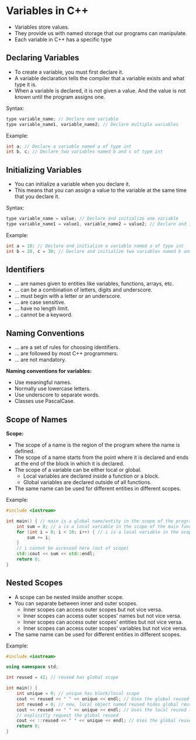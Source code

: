 # Variables in C++

- Variables store values.
- They provide us with named storage that our programs can manipulate.
- Each variable in C++ has a specific type

## Declaring Variables

- To create a variable, you must first declare it.
- A variable declaration tells the compiler that a variable exists and what type it is.
- When a variable is declared, it is not given a value. And the value is not known until the program assigns one.

Syntax:
```cpp
type variable_name; // Declare one variable
type variable_name1, variable_name2; // Declare multiple variables
```

Example:
```cpp
int a; // Declare a variable named a of type int
int b, c; // Declare two variables named b and c of type int
```

## Initializing Variables

- You can initialize a variable when you declare it.
- This means that you can assign a value to the variable at the same time that you declare it.

Syntax:
```cpp
type variable_name = value; // Declare and initialize one variable
type variable_name1 = value1, variable_name2 = value2; // Declare and initialize multiple variables
```

Example:
```cpp
int a = 10; // Declare and initialize a variable named a of type int
int b = 20, c = 30; // Declare and initialize two variables named b and c of type int
```

## Identifiers

- ... are names given to entities like variables, functions, arrays, etc.
- ... can be a combination of letters, digits and underscore.
- ... must begin with a letter or an underscore.
- ... are case sensitive.
- ... have no length limit.
- ... cannot be a keyword.

## Naming Conventions

- ... are a set of rules for choosing identifiers.
- ... are followed by most C++ programmers.
- ... are not mandatory.

**Naming conventions for variables:**
- Use meaningful names.
- Normally use lowercase letters.
- Use underscore to separate words.
- Classes use PascalCase.


## Scope of Names

**Scope:**
- The scope of a name is the region of the program where the name is defined.
- The scope of a name starts from the point where it is declared and ends at the end of the block in which it is declared.
- The scope of a variable can be either local or global.
  - Local variables are declared inside a function or a block.
  - Global variables are declared outside of all functions.
- The same name can be used for different entities in different scopes.

Example:
```cpp
#include <iostream>

int main() { // main is a global name/entity in the scope of the program
    int sum = 0; // a is a local variable in the scope of the main function
    for (int i = 0; i < 10; i++) { // i is a local variable in the scope of the for loop
        sum += i;
    }
    // i cannot be accessed here (out of scope)
    std::cout << sum << std::endl;
    return 0;
}
```

## Nested Scopes

- A scope can be nested inside another scope.
- You can separate between inner and outer scopes.
  - Inner scopes can access outer scopes but not vice versa.
  - Inner scopes can access outer scopes' names but not vice versa.
  - Inner scopes can access outer scopes' entities but not vice versa.
  - Inner scopes can access outer scopes' variables but not vice versa.
- The same name can be used for different entities in different scopes.

Example:
```cpp
#include <iostream>

using namespace std;

int reused = 42; // reused has global scope

int main() {
    int unique = 0; // unique has block/local scope
    cout << reused << " " << unique << endl; // Uses the global reused (42) and the local unique (0)
    int reused = 0; // new, local object named reused hides global reused
    cout << reused << " " << unique << endl; // Uses the local reused (0) and the local unique (0)
    // explicitly request the global reused
    cout << ::reused << " " << unique << endl; // Uses the global reused (42) and the local unique (0)
    return 0;
}
```